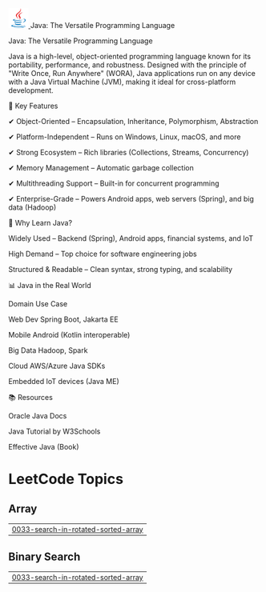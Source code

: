 <a href="https://www.java.com" target="_blank" rel="noreferrer"> <img src="https://raw.githubusercontent.com/devicons/devicon/master/icons/java/java-original.svg" alt="java" width="40" height="40"/> </a>             Java: The Versatile Programming Language

Java: The Versatile Programming Language

Java is a high-level, object-oriented programming language known for its portability, performance, and robustness. Designed with the principle of "Write Once, Run Anywhere" (WORA), Java applications run on any device with a Java Virtual Machine (JVM), making it ideal for cross-platform development.


🔹 Key Features

✔ Object-Oriented – Encapsulation, Inheritance, Polymorphism, Abstraction

✔ Platform-Independent – Runs on Windows, Linux, macOS, and more

✔ Strong Ecosystem – Rich libraries (Collections, Streams, Concurrency)

✔ Memory Management – Automatic garbage collection

✔ Multithreading Support – Built-in for concurrent programming

✔ Enterprise-Grade – Powers Android apps, web servers (Spring), and big data (Hadoop)


📌 Why Learn Java?

Widely Used – Backend (Spring), Android apps, financial systems, and IoT

High Demand – Top choice for software engineering jobs

Structured & Readable – Clean syntax, strong typing, and scalability


📊 Java in the Real World

Domain	Use Case

Web Dev	Spring Boot, Jakarta EE

Mobile	Android (Kotlin interoperable)

Big Data	Hadoop, Spark

Cloud	AWS/Azure Java SDKs

Embedded	IoT devices (Java ME)


📚 Resources

Oracle Java Docs

Java Tutorial by W3Schools

Effective Java (Book)

<!---LeetCode Topics Start-->
# LeetCode Topics
## Array
|  |
| ------- |
| [0033-search-in-rotated-sorted-array](https://github.com/Ravi-GitLab-7/JAVA-DSA/tree/master/0033-search-in-rotated-sorted-array) |
## Binary Search
|  |
| ------- |
| [0033-search-in-rotated-sorted-array](https://github.com/Ravi-GitLab-7/JAVA-DSA/tree/master/0033-search-in-rotated-sorted-array) |
<!---LeetCode Topics End-->